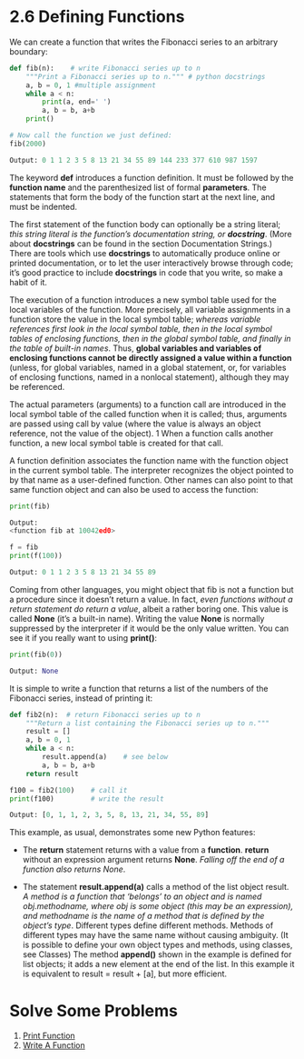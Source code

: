 # 2.6 Defining Functions

We can create a function that writes the Fibonacci series to an arbitrary boundary:
```python
def fib(n):    # write Fibonacci series up to n
    """Print a Fibonacci series up to n.""" # python docstrings
    a, b = 0, 1 #multiple assignment
    while a < n:
        print(a, end=' ')
        a, b = b, a+b
    print()

# Now call the function we just defined:
fib(2000)
```
```python
Output: 0 1 1 2 3 5 8 13 21 34 55 89 144 233 377 610 987 1597
```
The keyword **def** introduces a function definition. It must be followed by the **function name** and the parenthesized list of formal **parameters**. The statements that form the body of the function start at the next line, and must be indented.

The first statement of the function body can optionally be a string literal; _this string literal is the function’s documentation string, or **docstring**_. (More about **docstrings** can be found in the section Documentation Strings.) There are tools which use **docstrings** to automatically produce online or printed documentation, or to let the user interactively browse through code; it’s good practice to include **docstrings** in code that you write, so make a habit of it.

The execution of a function introduces a new symbol table used for the local variables of the function. More precisely, all variable assignments in a function store the value in the local symbol table; _whereas variable references first look in the local symbol table, then in the local symbol tables of enclosing functions, then in the global symbol table, and finally in the table of built-in names_. Thus, **global variables and variables of enclosing functions cannot be directly assigned a value within a function** (unless, for global variables, named in a global statement, or, for variables of enclosing functions, named in a nonlocal statement), although they may be referenced.

The actual parameters (arguments) to a function call are introduced in the local symbol table of the called function when it is called; thus, arguments are passed using call by value (where the value is always an object reference, not the value of the object). 1 When a function calls another function, a new local symbol table is created for that call.

A function definition associates the function name with the function object in the current symbol table. The interpreter recognizes the object pointed to by that name as a user-defined function. Other names can also point to that same function object and can also be used to access the function:
```python
print(fib)

Output:
<function fib at 10042ed0>

f = fib
print(f(100))

Output: 0 1 1 2 3 5 8 13 21 34 55 89
```

Coming from other languages, you might object that fib is not a function but a procedure since it doesn’t return a value. In fact, _even functions without a return statement do return a value_, albeit a rather boring one. This value is called **None** (it’s a built-in name). Writing the value **None** is normally suppressed by the interpreter if it would be the only value written. You can see it if you really want to using **print()**:
```python
print(fib(0))

Output: None
```
It is simple to write a function that returns a list of the numbers of the Fibonacci series, instead of printing it:
```python
def fib2(n):  # return Fibonacci series up to n
    """Return a list containing the Fibonacci series up to n."""
    result = []
    a, b = 0, 1
    while a < n:
        result.append(a)    # see below
        a, b = b, a+b
    return result

f100 = fib2(100)    # call it
print(f100)         # write the result

Output: [0, 1, 1, 2, 3, 5, 8, 13, 21, 34, 55, 89]
```

This example, as usual, demonstrates some new Python features:

* The **return** statement returns with a value from a **function**. **return** without an expression argument returns **None**. _Falling off the end of a function also returns None_.

* The statement **result.append(a)** calls a method of the list object result. _A method is a function that ‘belongs’ to an object and is named obj.methodname, where obj is some object (this may be an expression), and methodname is the name of a method that is defined by the object’s type_. Different types define different methods. Methods of different types may have the same name without causing ambiguity. (It is possible to define your own object types and methods, using classes, see Classes) The method **append()** shown in the example is defined for list objects; it adds a new element at the end of the list. In this example it is equivalent to result = result + [a], but more efficient.

# Solve Some Problems

1. [Print Function](https://www.hackerrank.com/challenges/python-print/problem)
2. [Write A Function](https://www.hackerrank.com/challenges/write-a-function/problem)
